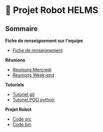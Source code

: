 # 🤖 Projet Robot HELMS

## Sommaire
**Fiche de renseignement sur l'equipe**
- [Fiche de renseignement](fiche_renseignement.md)

**Réunions**
- [Reunions Mercredi](Reunions/Reunions_mercredi/)
- [Reunions Week-end](Reunions/Reunions_weekend/)

**Tutoriels**
- [Tutoriel git](Tuto/Git/)
- [Tutoriel POO python](Tuto/Python/)

**Projet Robot**
- [Code src](Robot/src)
- [Code bin](Robot/bin)
